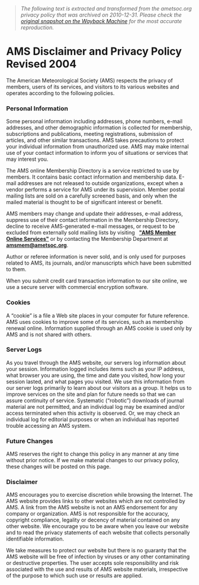 > *The following text is extracted and transformed from the ametsoc.org privacy policy that was archived on 2010-12-31. Please check the [original snapshot on the Wayback Machine](https://web.archive.org/web/20101231052800id_/http%3A//www.ametsoc.org/disclaim.html) for the most accurate reproduction.*

# AMS Disclaimer and Privacy Policy Revised 2004

The American Meteorological Society (AMS) respects the privacy of members, users of its services, and visitors to its various websites and operates according to the following policies.

### Personal Information

Some personal information including addresses, phone numbers, e-mail addresses, and other demographic information is collected for membership, subscriptions and publications, meeting registrations, submission of articles, and other similar transactions. AMS takes precautions to protect your individual information from unauthorized use. AMS may make internal use of your contact information to inform you of situations or services that may interest you. 

The AMS online Membership Directory is a service restricted to use by members. It contains basic contact information and membership data. E-mail addresses are not released to outside organizations, except when a vendor performs a service for AMS under its supervision. Member postal mailing lists are sold on a carefully screened basis, and only when the mailed material is thought to be of significant interest or benefit. 

AMS members may change and update their addresses, e-mail address, suppress use of their contact information in the Membership Directory, decline to receive AMS-generated e-mail messages, or request to be excluded from externally sold mailing lists by visiting   [**"AMS Member Online Services"**](http://www.ametsoc.org/MEMB/onlinemembservices/index.html) or by contacting the Membership Department at [**amsmem@ametsoc.org**](mailto:amsmem@ametsoc.org).  

Author or referee information is never sold, and is only used for purposes related to AMS, its journals, and/or manuscripts which have been submitted to them. 

When you submit credit card transaction information to our site online, we use a secure server with commercial encryption software.

### Cookies

A “cookie” is a file a Web site places in your computer for future reference. AMS uses cookies to improve some of its services, such as membership renewal online. Information supplied through an AMS cookie is used only by AMS and is not shared with others. 

### Server Logs

As you travel through the AMS website, our servers log information about your session. Information logged includes items such as your IP address, what browser you are using, the time and date you visited, how long your session lasted, and what pages you visited. We use this information from our server logs primarily to learn about our visitors as a group. It helps us to improve services on the site and plan for future needs so that we can assure continuity of service. Systematic (“robotic”) downloads of journal material are not permitted, and an individual log may be examined and/or access terminated when this activity is observed. Or, we may check an individual log for editorial purposes or when an individual has reported trouble accessing an AMS system.

### Future Changes

AMS reserves the right to change this policy in any manner at any time without prior notice. If we make material changes to our privacy policy, these changes will be posted on this page. 

### Disclaimer

AMS encourages you to exercise discretion while browsing the Internet. The AMS website provides links to other websites which are not controlled by AMS. A link from the AMS website is not an AMS endorsement for any company or organization. AMS is not responsible for the accuracy, copyright compliance, legality or decency of material contained on any other website. We encourage you to be aware when you leave our website and to read the privacy statements of each website that collects personally identifiable information.

We take measures to protect our website but there is no guaranty that the AMS website will be free of infection by viruses or any other contaminating or destructive properties. The user accepts sole responsibility and risk associated with the use and results of AMS website materials, irrespective of the purpose to which such use or results are applied. 
